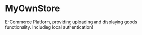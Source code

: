 # MyOwnStore
E-Commerce Platform, providing uploading and displaying goods functionality. Including local authentication!
